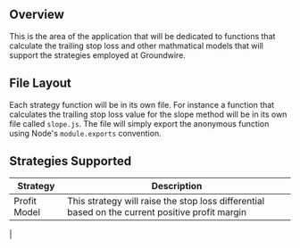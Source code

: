 ## Overview

This is the area of the application that will be dedicated to functions that calculate the trailing stop loss and other mathmatical models that will support the strategies employed at Groundwire.

## File Layout

Each strategy function will be in its own file.  For instance a function that calculates the trailing stop loss value for the slope method will be in its own file called `slope.js`.  The file will simply export the anonymous function using Node's `module.exports` convention.

## Strategies Supported

| Strategy             | Description                                            |
| -------------------- | ------------------------------------------------------ |
| Profit Model         | This strategy will raise the stop loss differential based on the current positive profit margin |
|